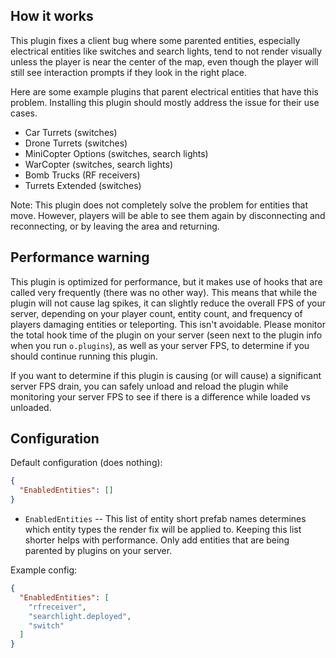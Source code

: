 ## How it works

This plugin fixes a client bug where some parented entities, especially electrical entities like switches and search lights, tend to not render visually unless the player is near the center of the map, even though the player will still see interaction prompts if they look in the right place.

Here are some example plugins that parent electrical entities that have this problem. Installing this plugin should mostly address the issue for their use cases.

- Car Turrets (switches)
- Drone Turrets (switches)
- MiniCopter Options (switches, search lights)
- WarCopter (switches, search lights)
- Bomb Trucks (RF receivers)
- Turrets Extended (switches)

Note: This plugin does not completely solve the problem for entities that move. However, players will be able to see them again by disconnecting and reconnecting, or by leaving the area and returning.

## Performance warning

This plugin is optimized for performance, but it makes use of hooks that are called very frequently (there was no other way). This means that while the plugin will not cause lag spikes, it can slightly reduce the overall FPS of your server, depending on your player count, entity count, and frequency of players damaging entities or teleporting. This isn't avoidable. Please monitor the total hook time of the plugin on your server (seen next to the plugin info when you run `o.plugins`), as well as your server FPS, to determine if you should continue running this plugin.

If you want to determine if this plugin is causing (or will cause) a significant server FPS drain, you can safely unload and reload the plugin while monitoring your server FPS to see if there is a difference while loaded vs unloaded.

## Configuration

Default configuration (does nothing):

```json
{
  "EnabledEntities": []
}
```

- `EnabledEntities` -- This list of entity short prefab names determines which entity types the render fix will be applied to. Keeping this list shorter helps with performance. Only add entities that are being parented by plugins on your server.

Example config:

```json
{
  "EnabledEntities": [
    "rfreceiver",
    "searchlight.deployed",
    "switch"
  ]
}
```
